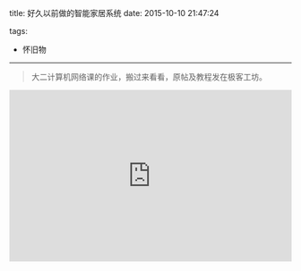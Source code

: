 title: 好久以前做的智能家居系统
date: 2015-10-10 21:47:24

tags:

- 怀旧物

------

> 大二计算机网络课的作业，搬过来看看，原帖及教程发在极客工坊。

<div style="height: 0;padding-bottom: 61%;position: relative;">

<iframe width="560" height="315" src="http://player.youku.com/embed/XNjM1NTQ3MzU2" frameborder="0" allowfullscreen="" style="position: absolute;height: 100%;width: 100%;"></iframe>

</div> 